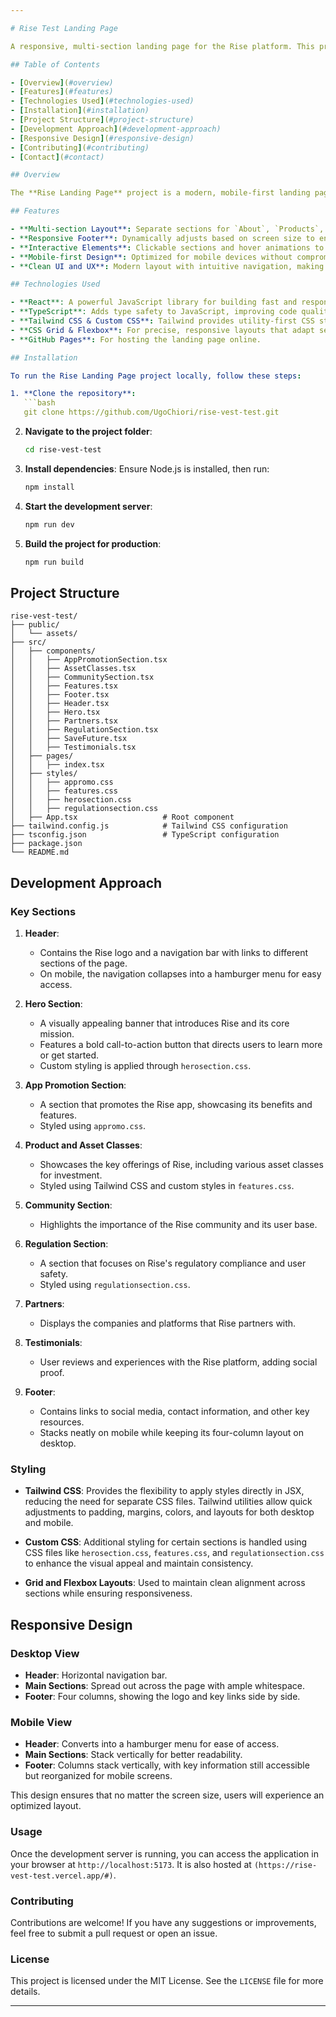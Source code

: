 ```yaml
---

# Rise Test Landing Page

A responsive, multi-section landing page for the Rise platform. This project showcases the company's services, providing users with an engaging and informative experience across all device sizes.

## Table of Contents

- [Overview](#overview)
- [Features](#features)
- [Technologies Used](#technologies-used)
- [Installation](#installation)
- [Project Structure](#project-structure)
- [Development Approach](#development-approach)
- [Responsive Design](#responsive-design)
- [Contributing](#contributing)
- [Contact](#contact)

## Overview

The **Rise Landing Page** project is a modern, mobile-first landing page that highlights the core values and offerings of Rise. It provides key information such as services, product features, and ways to get involved, all while ensuring a smooth and responsive user experience. The design focuses on readability, visual appeal, and ease of navigation.

## Features

- **Multi-section Layout**: Separate sections for `About`, `Products`, `Investment`, `FAQs`, `Partners`, `Testimonials`, and more.
- **Responsive Footer**: Dynamically adjusts based on screen size to ensure content remains clear on both mobile and desktop views.
- **Interactive Elements**: Clickable sections and hover animations to keep users engaged.
- **Mobile-first Design**: Optimized for mobile devices without compromising the desktop experience.
- **Clean UI and UX**: Modern layout with intuitive navigation, making it easy for users to understand and interact with the platform.

## Technologies Used

- **React**: A powerful JavaScript library for building fast and responsive user interfaces.
- **TypeScript**: Adds type safety to JavaScript, improving code quality and reducing potential bugs.
- **Tailwind CSS & Custom CSS**: Tailwind provides utility-first CSS styling, while custom CSS files (e.g., `herosection.css`, `features.css`, etc.) enhance the unique design.
- **CSS Grid & Flexbox**: For precise, responsive layouts that adapt seamlessly across devices.
- **GitHub Pages**: For hosting the landing page online.

## Installation

To run the Rise Landing Page project locally, follow these steps:

1. **Clone the repository**:
   ```bash
   git clone https://github.com/UgoChiori/rise-vest-test.git
   ```

2. **Navigate to the project folder**:
   ```bash
   cd rise-vest-test
   ```

3. **Install dependencies**:
   Ensure Node.js is installed, then run:
   ```bash
   npm install
   ```

4. **Start the development server**:
   ```bash
   npm run dev
   ```

5. **Build the project for production**:
   ```bash
   npm run build
   ```

## Project Structure

```
rise-vest-test/
├── public/
│   └── assets/                  
├── src/
│   ├── components/              
│   │   ├── AppPromotionSection.tsx 
│   │   ├── AssetClasses.tsx      
│   │   ├── CommunitySection.tsx  
│   │   ├── Features.tsx         
│   │   ├── Footer.tsx         
│   │   ├── Header.tsx           
│   │   ├── Hero.tsx              
│   │   ├── Partners.tsx         
│   │   ├── RegulationSection.tsx 
│   │   ├── SaveFuture.tsx       
│   │   ├── Testimonials.tsx     
│   ├── pages/
│   │   ├── index.tsx            
│   ├── styles/
│   │   ├── appromo.css           
│   │   ├── features.css          
│   │   ├── herosection.css       
│   │   ├── regulationsection.css 
│   ├── App.tsx                   # Root component
├── tailwind.config.js            # Tailwind CSS configuration
├── tsconfig.json                 # TypeScript configuration
├── package.json                  
└── README.md                     
```

## Development Approach

### Key Sections

1. **Header**: 
   - Contains the Rise logo and a navigation bar with links to different sections of the page.
   - On mobile, the navigation collapses into a hamburger menu for easy access.
   
2. **Hero Section**:
   - A visually appealing banner that introduces Rise and its core mission.
   - Features a bold call-to-action button that directs users to learn more or get started.
   - Custom styling is applied through `herosection.css`.

3. **App Promotion Section**:
   - A section that promotes the Rise app, showcasing its benefits and features.
   - Styled using `appromo.css`.

4. **Product and Asset Classes**:
   - Showcases the key offerings of Rise, including various asset classes for investment.
   - Styled using Tailwind CSS and custom styles in `features.css`.

5. **Community Section**:
   - Highlights the importance of the Rise community and its user base.

6. **Regulation Section**:
   - A section that focuses on Rise's regulatory compliance and user safety.
   - Styled using `regulationsection.css`.

7. **Partners**:
   - Displays the companies and platforms that Rise partners with.

8. **Testimonials**:
   - User reviews and experiences with the Rise platform, adding social proof.

9. **Footer**:
   - Contains links to social media, contact information, and other key resources.
   - Stacks neatly on mobile while keeping its four-column layout on desktop.

### Styling

- **Tailwind CSS**: Provides the flexibility to apply styles directly in JSX, reducing the need for separate CSS files. Tailwind utilities allow quick adjustments to padding, margins, colors, and layouts for both desktop and mobile.
  
- **Custom CSS**: Additional styling for certain sections is handled using CSS files like `herosection.css`, `features.css`, and `regulationsection.css` to enhance the visual appeal and maintain consistency.

- **Grid and Flexbox Layouts**: Used to maintain clean alignment across sections while ensuring responsiveness.

## Responsive Design

### Desktop View

- **Header**: Horizontal navigation bar.
- **Main Sections**: Spread out across the page with ample whitespace.
- **Footer**: Four columns, showing the logo and key links side by side.

### Mobile View

- **Header**: Converts into a hamburger menu for ease of access.
- **Main Sections**: Stack vertically for better readability.
- **Footer**: Columns stack vertically, with key information still accessible but reorganized for mobile screens.

This design ensures that no matter the screen size, users will experience an optimized layout.

### Usage

Once the development server is running, you can access the application in your browser at `http://localhost:5173`. It is also hosted at `(https://rise-vest-test.vercel.app/#)`. 
### Contributing

Contributions are welcome! If you have any suggestions or improvements, feel free to submit a pull request or open an issue.

### License

This project is licensed under the MIT License. See the `LICENSE` file for more details.


---
```

